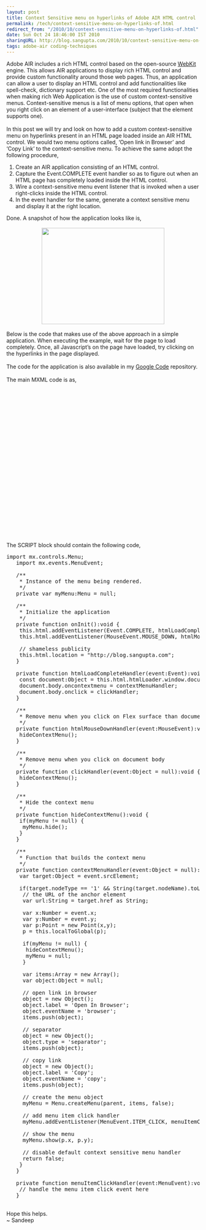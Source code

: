 ```yaml
---
layout: post
title: Context Sensitive menu on hyperlinks of Adobe AIR HTML control
permalink: /tech/context-sensitive-menu-on-hyperlinks-of.html
redirect_from: "/2010/10/context-sensitive-menu-on-hyperlinks-of.html"
date: Sun Oct 24 18:46:00 IST 2010
sharingURL: http://blog.sangupta.com/2010/10/context-sensitive-menu-on-hyperlinks-of.html
tags: adobe-air coding-techniques
---
```


Adobe AIR includes a rich HTML control based on the open-source 
<a href="http://webkit.org/">WebKit</a> engine. This allows AIR applications to display rich HTML control and provide custom functionality around those web pages. Thus, an application can allow a user to display an HTML control and add functionalities like spell-check, dictionary support etc. One of the most required functionalities when making rich Web Application is the use of custom context-sensitive menus. Context-sensitive menus is a list of menu options, that open when you right click on an element of a user-interface (subject that the element supports one).
<br>
<br>In this post we will try and look on how to add a custom context-sensitive menu on hyperlinks present in an HTML page loaded inside an AIR HTML control. We would two menu options called, ‘Open link in Browser’ and ‘Copy Link’ to the context-sensitive menu. To achieve the same adopt the following procedure,
<br>
<ol>
    <li>Create an AIR application consisting of an HTML control. </li>
    <li>Capture the Event.COMPLETE event handler so as to figure out when an HTML page has completely loaded inside the HTML control. </li>
    <li>Wire a context-sensitive menu event listener that is invoked when a user right-clicks inside the HTML control. </li>
    <li>In the event handler for the same, generate a context sensitive menu and display it at the right location. </li>
</ol>Done. A snapshot of how the application looks like is,
<br>
<br>
<div class="separator" style="clear: both; text-align: center;">
    <a href="http://3.bp.blogspot.com/_Igofzvi0TDM/TMKpsrHK3lI/AAAAAAAAFdg/zlHkHCUpvok/s1600/ContextSensitiveMenuOnHyperlinksInHTMLControl.PNG" imageanchor="1" style="margin-left: 1em; margin-right: 1em;"><img border="0" height="251" src="http://3.bp.blogspot.com/_Igofzvi0TDM/TMKpsrHK3lI/AAAAAAAAFdg/zlHkHCUpvok/s320/ContextSensitiveMenuOnHyperlinksInHTMLControl.PNG" width="320"></a>
</div>
<br>Below is the code that makes use of the above approach in a simple application. When executing the example, wait for the page to load completely. Once, all Javascript’s on the page have loaded, try clicking on the hyperlinks in the page displayed.
<br>
<br>The code for the application is also available in my 
<a href="http://code.google.com/p/sangupta">Google Code</a> repository.
<br>
<br>The main MXML code is as,
<br>
<br>
<pre class="brush: xml">
    <s:windowedapplication height="600" initialize="onInit()" width="800" xmlns:fx="http://ns.adobe.com/mxml/2009" xmlns:mx="library://ns.adobe.com/flex/mx" xmlns:s="library://ns.adobe.com/flex/spark"> 
        <br> 
        <br> 
        <fx:script>
            <br> 
            <br> 
        </fx:script>
        <br>
        <br> 
        <mx:html height="100%" id="html" width="100%">
            <br> 
            <br>
        </mx:html>
    </s:windowedapplication><br></pre>
<br>The SCRIPT block should contain the following code,
<br>
<pre class="brush: as3">import mx.controls.Menu;<br>   import mx.events.MenuEvent;<br>   <br>   /**<br>    * Instance of the menu being rendered.<br>    */<br>   private var myMenu:Menu = null;<br>   <br>   /**<br>    * Initialize the application<br>    */<br>   private function onInit():void {<br>    this.html.addEventListener(Event.COMPLETE, htmlLoadCompleteHandler);<br>    this.html.addEventListener(MouseEvent.MOUSE_DOWN, htmlMouseDownHandler);<br>    <br>    // shameless publicity<br>    this.html.location = "http://blog.sangupta.com";<br>   }<br>   <br>   private function htmlLoadCompleteHandler(event:Event):void {<br>    const document:Object = this.html.htmlLoader.window.document;<br>    document.body.oncontextmenu = contextMenuHandler;<br>    document.body.onclick = clickHandler;<br>   }<br>   <br>   /**<br>    * Remove menu when you click on Flex surface than document body<br>    */<br>   private function htmlMouseDownHandler(event:MouseEvent):void {<br>    hideContextMenu();<br>   }<br><br>   /**<br>    * Remove menu when you click on document body<br>    */<br>   private function clickHandler(event:Object = null):void {<br>    hideContextMenu();<br>   }<br>   <br>   /**<br>    * Hide the context menu<br>    */<br>   private function hideContextMenu():void {<br>    if(myMenu != null) {<br>     myMenu.hide();<br>    }<br>   }<br>   <br>   /**<br>    * Function that builds the context menu<br>    */<br>   private function contextMenuHandler(event:Object = null):* {<br>    var target:Object = event.srcElement;<br><br>    if(target.nodeType == '1' &amp;&amp; String(target.nodeName).toLowerCase() == 'a') {<br>     // the URL of the anchor element<br>     var url:String = target.href as String;<br><br>     var x:Number = event.x;<br>     var y:Number = event.y;<br>     var p:Point = new Point(x,y);<br>     p = this.localToGlobal(p);<br><br>     if(myMenu != null) {<br>      hideContextMenu();<br>      myMenu = null;<br>     }<br><br>     var items:Array = new Array();<br>     var object:Object = null;<br>     <br>     // open link in browser<br>     object = new Object();<br>     object.label = 'Open In Browser';<br>     object.eventName = 'browser';<br>     items.push(object);<br>     <br>     // separator<br>     object = new Object();<br>     object.type = 'separator';<br>     items.push(object);<br>     <br>     // copy link<br>     object = new Object();<br>     object.label = 'Copy';<br>     object.eventName = 'copy';<br>     items.push(object);<br>     <br>     // create the menu object<br>     myMenu = Menu.createMenu(parent, items, false);  <br><br>     // add menu item click handler<br>     myMenu.addEventListener(MenuEvent.ITEM_CLICK, menuItemClickHandler);<br>     <br>     // show the menu<br>     myMenu.show(p.x, p.y);<br><br>     // disable default context sensitive menu handler<br>     return false;<br>    }<br>   }<br>   <br>   private function menuItemClickHandler(event:MenuEvent):void {<br>    // handle the menu item click event here<br>   }</pre>
<br>Hope this helps. 
<br>~ Sandeep
